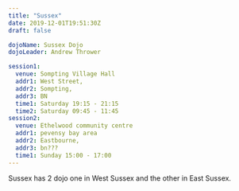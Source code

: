 ```yaml
---
title: "Sussex"
date: 2019-12-01T19:51:30Z
draft: false

dojoName: Sussex Dojo
dojoLeader: Andrew Thrower

session1:
  venue: Sompting Village Hall
  addr1: West Street,
  addr2: Sompting,
  addr3: BN
  time1: Saturday 19:15 - 21:15
  time2: Saturday 09:45 - 11:45
session2:
  venue: Ethelwood community centre
  addr1: pevensy bay area
  addr2: Eastbourne,
  addr3: bn???
  time1: Sunday 15:00 - 17:00
---
```


Sussex has 2 dojo one in West Sussex and the other in East Sussex.
